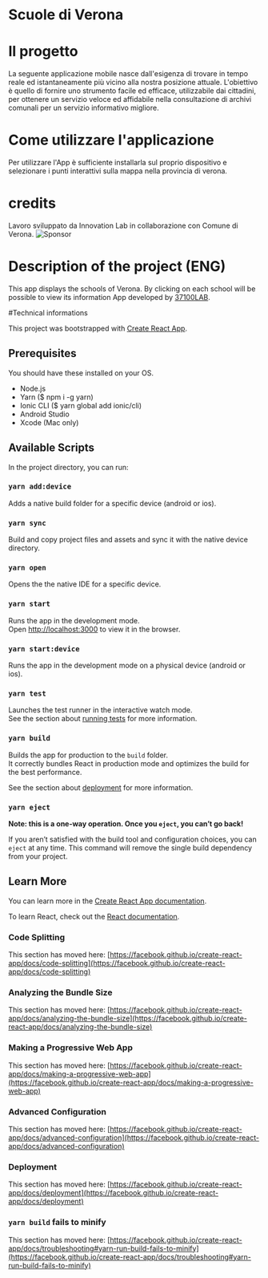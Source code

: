 # Scuole di Verona

# Il progetto
La seguente applicazione mobile nasce dall'esigenza di trovare in tempo reale ed istantaneamente più vicino alla nostra posizione attuale. L'obiettivo è quello di fornire uno strumento facile ed efficace, utilizzabile dai cittadini, per ottenere un servizio veloce ed affidabile nella consultazione di archivi comunali per un servizio informativo migliore.
# Come utilizzare l'applicazione
Per utilizzare l'App è sufficiente installarla sul proprio dispositivo e selezionare i punti interattivi sulla mappa nella provincia di verona.
# credits
Lavoro sviluppato da Innovation Lab in collaborazione con Comune di Verona.
![Sponsor](https://user-images.githubusercontent.com/87977853/127863204-46d984eb-4025-479b-b6e6-4bd8f8e38c5c.jpeg)

# Description of the project (ENG)
This app displays the schools of Verona.
By clicking on each school will be possible to view its information
App developed by [37100LAB](https://37100lab.comune.verona.it).

#Technical informations

This project was bootstrapped with [Create React App](https://github.com/facebook/create-react-app).

## Prerequisites

You should have these installed on your OS.

- Node.js
- Yarn ($ npm i -g yarn)
- Ionic CLI ($ yarn global add ionic/cli)
- Android Studio
- Xcode (Mac only)

## Available Scripts

In the project directory, you can run:

### `yarn add:device`

Adds a native build folder for a specific device (android or ios).

### `yarn sync`

Build and copy project files and assets and sync it with the native device directory.

### `yarn open`

Opens the the native IDE for a specific device.

### `yarn start`

Runs the app in the development mode.\
Open [http://localhost:3000](http://localhost:3000) to view it in the browser.

### `yarn start:device`

Runs the app in the development mode on a physical device (android or ios).

### `yarn test`

Launches the test runner in the interactive watch mode.\
See the section about [running tests](https://facebook.github.io/create-react-app/docs/running-tests) for more information.

### `yarn build`

Builds the app for production to the `build` folder.\
It correctly bundles React in production mode and optimizes the build for the best performance.

See the section about [deployment](https://facebook.github.io/create-react-app/docs/deployment) for more information.

### `yarn eject`

**Note: this is a one-way operation. Once you `eject`, you can’t go back!**

If you aren’t satisfied with the build tool and configuration choices, you can `eject` at any time. This command will remove the single build dependency from your project.

## Learn More

You can learn more in the [Create React App documentation](https://facebook.github.io/create-react-app/docs/getting-started).

To learn React, check out the [React documentation](https://reactjs.org/).

### Code Splitting

This section has moved here: [https://facebook.github.io/create-react-app/docs/code-splitting](https://facebook.github.io/create-react-app/docs/code-splitting)

### Analyzing the Bundle Size

This section has moved here: [https://facebook.github.io/create-react-app/docs/analyzing-the-bundle-size](https://facebook.github.io/create-react-app/docs/analyzing-the-bundle-size)

### Making a Progressive Web App

This section has moved here: [https://facebook.github.io/create-react-app/docs/making-a-progressive-web-app](https://facebook.github.io/create-react-app/docs/making-a-progressive-web-app)

### Advanced Configuration

This section has moved here: [https://facebook.github.io/create-react-app/docs/advanced-configuration](https://facebook.github.io/create-react-app/docs/advanced-configuration)

### Deployment

This section has moved here: [https://facebook.github.io/create-react-app/docs/deployment](https://facebook.github.io/create-react-app/docs/deployment)

### `yarn build` fails to minify

This section has moved here: [https://facebook.github.io/create-react-app/docs/troubleshooting#yarn-run-build-fails-to-minify](https://facebook.github.io/create-react-app/docs/troubleshooting#yarn-run-build-fails-to-minify)
